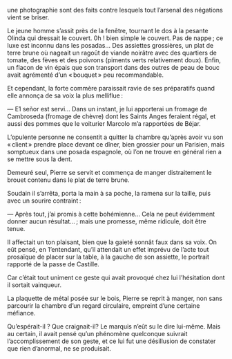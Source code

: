 une photographie sont des faits contre lesquels tout l’arsenal des négations
vient se briser.

Le jeune homme s’assit près de la fenêtre, tournant le dos à la pesante
Olinda qui dressait le couvert. 0h ! bien simple le couvert. Pas de nappe ; ce
luxe est inconnu dans les posadas… Des assiettes grossières, un plat de
terre brune où nageait un ragoût de viande noirâtre avec des quartiers de
tomate, des fèves et des poivrons (piments verts relativement doux). Enfin,
un flacon de vin épais que son transport dans des outres de peau de bouc
avait agrémenté d’un « bouquet » peu recommandable.

Et cependant, la forte commère paraissait ravie de ses préparatifs quand elle annonça de sa voix la plus melliflue :

— E1 señor est servi… Dans un instant, je lui apporterai un fromage
de Cambroseda (fromage de chèvre) dont les Saints Anges feraient régal, et aussi des pommes que le voiturier Marcolo m’a rapportées de Béjar.

L’opulente personne ne consentit a quitter la chambre qu’après avoir vu
son « client » prendre place devant ce dîner, bien grossier pour un Parisien, mais somptueux dans une posada espagnole, où l’on ne trouve en général
rien a se mettre sous la dent.

Demeuré seul, Pierre se servit et commença de manger distraitement le
brouet contenu dans le plat de terre brune.

Soudain il s’arrêta, porta la main à sa poche, la ramena sur la taille,
puis avec un sourire contraint :

— Après tout, j’ai promis à cette bohémienne… Cela ne peut évidemment donner aucun résultat… ; mais une promesse, même ridicule, doit être tenue.

Il affectait un ton plaisant, bien que la gaieté sonnât faux dans sa voix.
On eût pensé, en 1’entendant, qu’il attendait un effet imprévu de l’acte tout
prosaïque de placer sur la table, à la gauche de son assiette, le portrait
rapporté de la passe de Castille.

Car c’était tout uniment ce geste qui avait provoqué chez lui l’hésitation
dont il sortait vainqueur.

La plaquette de métal posée sur le bois, Pierre se reprit à manger, non
sans parcourir la chambre d’un regard circulaire, empreint d’une certaine
méfiance.

Qu’espérait-il ? Que craignait-il? Le marquis n’eût su le dire lui-même. Mais au certain, il avait pensé qu’un phénomène quelconque suivrait l’accomplissement de son geste, et ce lui fut une désillusion de constater que
rien d’anormal, ne se produisait.
